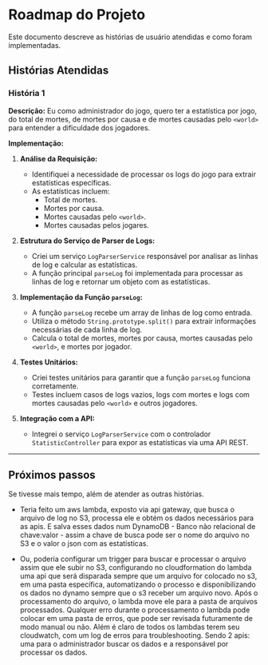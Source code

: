 # Roadmap do Projeto

Este documento descreve as histórias de usuário atendidas e como foram implementadas.

## Histórias Atendidas

### História 1

**Descrição:**
Eu como administrador do jogo, quero ter a estatística por jogo, do total de mortes, de mortes por causa e de mortes causadas pelo `<world>` para entender a dificuldade dos jogadores.

**Implementação:**

1. **Análise da Requisição:**
   - Identifiquei a necessidade de processar os logs do jogo para extrair estatísticas específicas.
   - As estatísticas incluem:
     - Total de mortes.
     - Mortes por causa.
     - Mortes causadas pelo `<world>`.
     - Mortes causadas pelos jogares.

2. **Estrutura do Serviço de Parser de Logs:**
   - Criei um serviço `LogParserService` responsável por analisar as linhas de log e calcular as estatísticas.
   - A função principal `parseLog` foi implementada para processar as linhas de log e retornar um objeto com as estatísticas.

3. **Implementação da Função `parseLog`:**
   - A função `parseLog` recebe um array de linhas de log como entrada.
   - Utiliza o método `String.prototype.split()` para extrair informações necessárias de cada linha de log.
   - Calcula o total de mortes, mortes por causa, mortes causadas pelo `<world>`, e mortes por jogador.

4. **Testes Unitários:**
   - Criei testes unitários para garantir que a função `parseLog` funciona corretamente.
   - Testes incluem casos de logs vazios, logs com mortes e logs com mortes causadas pelo `<world>` e outros jogadores.

5. **Integração com a API:**
   - Integrei o serviço `LogParserService` com o controlador `StatisticController` para expor as estatísticas via uma API REST.

---

## Próximos passos

Se tivesse mais tempo, além de atender as outras histórias.
- Teria feito um aws lambda, exposto via api gateway, que busca o arquivo de log no S3, processa ele e obtém os dados necessários para as apis. E salva esses dados num DynamoDB - Banco não relacional de chave:valor - assim a chave de busca pode ser o nome do arquivo no S3 e o valor o json com as estatísticas.

- Ou, poderia configurar um trigger para buscar e processar o arquivo assim que ele subir no S3, configurando no cloudformation do lambda uma api que será disparada sempre que um arquivo for colocado no s3, em uma pasta específica, automatizando o processo e disponibilizando os dados no dynamo sempre que o s3 receber um arquivo novo. Após o processamento do arquivo, o lambda move ele para a pasta de arquivos processados. Qualquer erro durante o processamento o lambda pode colocar em uma pasta de erros, que pode ser revisada futuramente de modo manual ou não. Além é claro de todos os lambdas terem seu cloudwatch, com um log de erros para troubleshooting.
Sendo 2 apis: uma para o administrador buscar os dados e a responsável por processar os dados.
